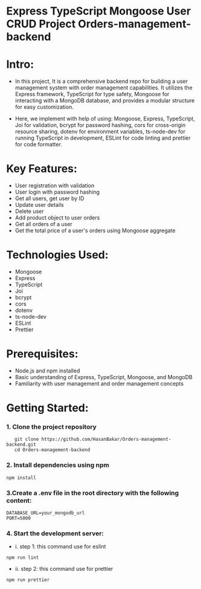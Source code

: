 # Express TypeScript Mongoose User CRUD Project Orders-management-backend

# Intro:

- In this project, It is a comprehensive backend repo for building a user management system with order management capabilities. It utilizes the Express framework, TypeScript for type safety, Mongoose for interacting with a MongoDB database, and provides a modular structure for easy customization.

- Here, we implement with help of using: Mongoose, Express, TypeScript, Joi for validation, bcrypt for password hashing, cors for cross-origin resource sharing, dotenv for environment variables, ts-node-dev for running TypeScript in development, ESLint for code linting and prettier for code formatter.

# Key Features:

- User registration with validation
- User login with password hashing
- Get all users, get user by ID
- Update user details
- Delete user
- Add product object to user orders
- Get all orders of a user
- Get the total price of a user's orders using Mongoose aggregate

# Technologies Used:

- Mongoose
- Express
- TypeScript
- Joi
- bcrypt
- cors
- dotenv
- ts-node-dev
- ESLint
- Prettier

# Prerequisites:

- Node.js and npm installed
- Basic understanding of Express, TypeScript, Mongoose, and MongoDB
- Familiarity with user management and order management concepts

# Getting Started:

### 1. Clone the project repository

```git
   git clone https://github.com/HasanBakar/Orders-management-backend.git
   cd Orders-management-backend
```

### 2. Install dependencies using npm

```npm
npm install

```

### 3.Create a .env file in the root directory with the following content:

```code
DATABASE_URL=your_mongodb_url
PORT=5000

```

### 4. Start the development server:

- i. step 1: this command use for eslint

```code
npm run lint
```

- ii. step 2: this command use for prettier

```code
npm run prettier
```
